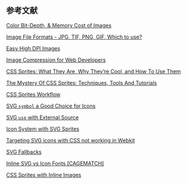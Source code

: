 参考文献
-------

[Color Bit-Depth, & Memory Cost of Images](http://www.scantips.com/basics1d.html '点击 · Click')

[Image File Formats - JPG, TIF, PNG, GIF, Which to use?](http://www.scantips.com/basics09.html '点击 · Click')

[Easy High DPI Images](http://www.html5rocks.com/en/mobile/easy-high-dpi-images/ '点击 · Click')

[Image Compression for Web Developers](http://www.html5rocks.com/en/tutorials/speed/img-compression/ '点击 · Click')

[CSS Sprites: What They Are, Why They’re Cool, and How To Use Them](http://css-tricks.com/css-sprites/ '点击 · Click')

[The Mystery Of CSS Sprites: Techniques, Tools And Tutorials](http://www.smashingmagazine.com/2009/04/27/the-mystery-of-css-sprites-techniques-tools-and-tutorials/ '点击 · Click')

[CSS Sprites Workflow](http://css-tricks.com/css-sprites-workflow/ '点击 · Click')

[SVG `symbol` a Good Choice for Icons](http://css-tricks.com/svg-symbol-good-choice-icons/ '点击 · Click')

[SVG `use` with External Source](http://css-tricks.com/svg-use-external-source/ '点击 · Click')

[Icon System with SVG Sprites](http://css-tricks.com/svg-sprites-use-better-icon-fonts/ '点击 · Click')

[Targeting SVG icons with CSS not working in Webkit](http://css-tricks.com/forums/topic/targeting-svg-icons-with-css-not-working-in-webkit/ '点击 · Click')

[SVG Fallbacks](http://css-tricks.com/svg-fallbacks/ '点击 · Click')

[Inline SVG vs Icon Fonts [CAGEMATCH]](http://css-tricks.com/icon-fonts-vs-svg/ '点击 · Click')

[CSS Sprites with Inline Images](http://css-tricks.com/css-sprites-with-inline-images/ '点击 · Click')
